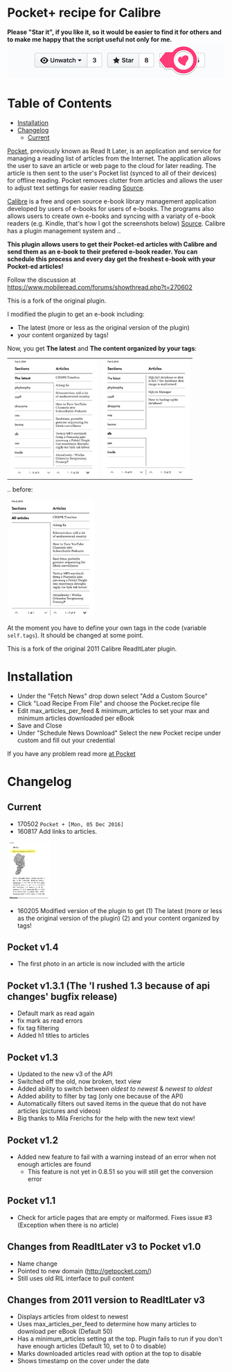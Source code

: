 # Pocket+ recipe for Calibre

**Please "Star it", if you like it, so it would be easier to find it for others and to make me happy that the script useful not only for me.**
![](doc/starit.png)

Table of Contents
=================

  * [Installation](#installation)
  * [Changelog](#changelog)
    * [Current](#current)

[Pocket](https://getpocket.com/), previously known as Read It Later, is an application and service for managing a reading list of articles from the Internet. The application allows the user to save an article or web page to the cloud for later reading. The article is then sent to the user's Pocket list (synced to all of their devices) for offline reading. Pocket removes clutter from articles and allows the user to adjust text settings for easier reading [Source](https://en.wikipedia.org/wiki/Pocket_%28application%29).

[Calibre](http://calibre-ebook.com/) is a free and open source e-book library management application developed by users of e-books for users of e-books. The programs also allows users to create own e-books and syncing with a variaty of e-book readers (e.g. Kindle, that's how I got the screenshots below) [Source](https://en.wikipedia.org/wiki/Calibre_%28software%29). Calibre has a plugin management system and ..

**This plugin allows users to get their Pocket-ed articles with Calibre and send them as an e-book to their prefered e-book reader. You can schedule this process and every day get the freshest e-book with your Pocket-ed articles!**

Follow the discussion at https://www.mobileread.com/forums/showthread.php?t=270602


This is a fork of the original plugin.

I modified the plugin to get an e-book including:

* The latest (more or less as the original version of the plugin)
* your content organized by tags!

Now, you get **The latest** and **The content organized by your tags**:

<table><tr><td><img src="doc/02.png" alt="" style="width: 200px;"/></td><td><img src="doc/03.png" alt="" style="width: 200px;"/></td></tr></table>

.. before:

<img src="doc/01.png" alt="" style="width: 200px;"/>

At the moment you have to define your own tags in the code (variable `self.tags`). It should be changed at some point.

This is a fork of the original 2011 Calibre ReadItLater plugin.

# Installation

* Under the "Fetch News" drop down select "Add a Custom Source"
* Click "Load Recipe From File" and choose the Pocket.recipe file
* Edit max_articles_per_feed & minimum_articles to set your max and minimum articles downloaded per eBook
* Save and Close
* Under "Schedule News Download" Select the new Pocket recipe under custom and fill out your credential

If you have any problem read more [at Pocket](https://help.getpocket.com/customer/portal/articles/361724-how-to-configure-calibre-with-pocket)

# Changelog
## Current

* 170502 `Pocket + [Mon, 05 Dec 2016]`
* 160817 Add links to articles.

<img src="doc/screenshot_2016_08_29T20_43_53_0200.png" alt="" style="width:100px;"/>

* 160205 Modified version of the plugin to get (1) The latest (more or less as the original version of the plugin) (2) and your content organized by tags! 

## Pocket v1.4
* The first photo in an article is now included with the article

## Pocket v1.3.1 (The 'I rushed 1.3 because of api changes' bugfix release)
* Default mark as read again
* fix mark as read errors
* fix tag filtering
* Added h1 titles to articles

## Pocket v1.3
* Updated to the new v3 of the API
* Switched off the old, now broken, text view
* Added ability to switch between _oldest to newest_ & _newest to oldest_
* Added ability to filter by tag (only one because of the API)
* Automatically filters out saved items in the queue that do not have articles (pictures and videos)
* Big thanks to Mila Frerichs for the help with the new text view!

## Pocket v1.2
* Added new feature to fail with a warning instead of an error when not enough articles are found
    * This feature is not yet in 0.8.51 so you will still get the conversion error

## Pocket v1.1
* Check for article pages that are empty or malformed. Fixes issue #3 (Exception when there is no article)

## Changes from ReadItLater v3 to Pocket v1.0
* Name change
* Pointed to new domain (http://getpocket.com/)
* Still uses old RIL interface to pull content

## Changes from 2011 version to ReadItLater v3
* Displays articles from oldest to newest
* Uses max_articles_per_feed to determine how many articles to download per eBook (Default 50)
* Has a minimum_articles setting at the top. Plugin fails to run if you don't have enough articles (Default 10, set to 0 to disable)
* Marks downloaded articles read with option at the top to disable
* Shows timestamp on the cover under the date

